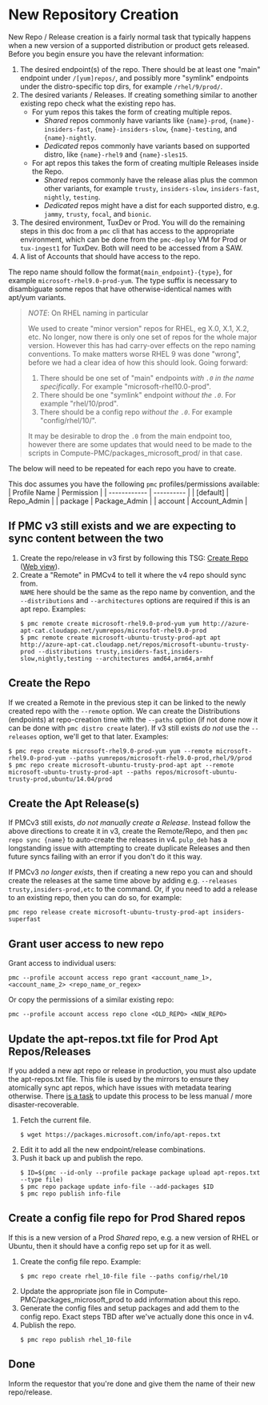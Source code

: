 # New Repository Creation

New Repo / Release creation is a fairly normal task that typically happens when a new version
of a supported distribution or product gets released.
Before you begin ensure you have the relevant information:

1. The desired endpoint(s) of the repo.
   There should be at least one "main" endpoint under `/[yum]repos/`, and possibly more "symlink"
   endpoints under the distro-specific top dirs, for example `/rhel/9/prod/`.
1. The desired variants / Releases.
   If creating something similar to another existing repo check what the existing repo has.
   * For yum repos this takes the form of creating multiple repos.
     - _Shared_ repos commonly have variants like `{name}-prod`, `{name}-insiders-fast`,
       `{name}-insiders-slow`, `{name}-testing`, and `{name}-nightly`.
     - _Dedicated_ repos commonly have variants based on supported distro, like `{name}-rhel9` and
       `{name}-sles15`.
   * For apt repos this takes the form of creating multiple Releases inside the Repo.
     - _Shared_ repos commonly have the release alias plus the common other variants, for example
       `trusty`, `insiders-slow`, `insiders-fast`, `nightly`, `testing`.
     - _Dedicated_ repos might have a dist for each supported distro, e.g. `jammy`, `trusty`,
       `focal`, and `bionic`.
1. The desired environment, TuxDev or Prod.
   You will do the remaining steps in this doc from a `pmc` cli that has access to the appropriate
   environment, which can be done from the `pmc-deploy` VM for Prod or `tux-ingest1` for TuxDev.
   Both will need to be accessed from a SAW.
1. A list of Accounts that should have access to the repo.

The repo name should follow the format`{main_endpoint}-{type}`, for example
`microsoft-rhel9.0-prod-yum`.
The type suffix is necessary to disambiguate some repos that have otherwise-identical names with
apt/yum variants.

> _NOTE_: On RHEL naming in particular  
> 
> We used to create "minor version" repos for RHEL, eg X.0, X.1, X.2, etc.
> No longer, now there is only one set of repos for the whole major version.
> However this has had carry-over effects on the repo naming conventions.
> To make matters worse RHEL 9 was done "wrong", before we had a clear idea of how this should look.
> Going forward:
> 1. There should be one set of "main" endpoints _with `.0` in the name specifically_.
>    For example "microsoft-rhel10.0-prod".
> 1. There should be one "symlink" endpoint _without the `.0`_.
>    For example "rhel/10/prod".
> 1. There should be a config repo _without the `.0`_.
>    For example "config/rhel/10/".
>
> It may be desirable to drop the `.0` from the main endpoint too, however there are some updates
> that would need to be made to the scripts in Compute-PMC/packages_microsoft_prod/ in that case.

The below will need to be repeated for each repo you have to create.

This doc assumes you have the following `pmc` profiles/permissions available:
| Profile Name | Permission    |
| ------------ | ----------    |
| [default]    | Repo_Admin    |
| package      | Package_Admin |
| account      | Account_Admin |

## If PMC v3 still exists and we are expecting to sync content between the two
1. Create the repo/release in v3 first by following this TSG:
   [Create Repo](onenote:https://microsoft.sharepoint.com/teams/LinuxRepoAdmins/Shared%20Documents/General/Linux%20Repo%20Admins/TSGs.one#Create%20Repo&section-id={141D6D0F-3F3B-4599-8B63-2A78840930C5}&page-id={70EA69C6-E006-401B-9B44-343EAB7BE57E}&end)
   ([Web view](https://microsoft.sharepoint.com/teams/LinuxRepoAdmins/_layouts/OneNote.aspx?id=%2Fteams%2FLinuxRepoAdmins%2FShared%20Documents%2FGeneral%2FLinux%20Repo%20Admins&wd=target%28TSGs.one%7C141D6D0F-3F3B-4599-8B63-2A78840930C5%2FCreate%20Repo%7C70EA69C6-E006-401B-9B44-343EAB7BE57E%2F%29)).
1. Create a "Remote" in PMCv4 to tell it where the v4 repo should sync from.  
   `NAME` here should be the same as the repo name by convention, and the `--distributions` and
   `--architectures` options are required if this is an apt repo. Examples:
   ```
   $ pmc remote create microsoft-rhel9.0-prod-yum yum http://azure-apt-cat.cloudapp.net/yumrepos/microsfot-rhel9.0-prod
   $ pmc remote create microsoft-ubuntu-trusty-prod-apt apt http://azure-apt-cat.cloudapp.net/repos/microsoft-ubuntu-trusty-prod --distributions trusty,insiders-fast,insiders-slow,nightly,testing --architectures amd64,arm64,armhf
   ```

## Create the Repo
If we created a Remote in the previous step it can be linked to the newly created repo with the
`--remote` option.
We can create the Distributions (endpoints) at repo-creation time with the `--paths` option (if not
done now it can be done with `pmc distro create` later).
If v3 still exists _do not_ use the `--releases` option, we'll get to that later.
Examples:
```
$ pmc repo create microsoft-rhel9.0-prod-yum yum --remote microsoft-rhel9.0-prod-yum --paths yumrepos/microsoft-rhel9.0-prod,rhel/9/prod
$ pmc repo create microsoft-ubuntu-trusty-prod-apt apt --remote microsoft-ubuntu-trusty-prod-apt --paths repos/microsoft-ubuntu-trusty-prod,ubuntu/14.04/prod
```

## Create the Apt Release(s)
If PMCv3 still exists, _do not manually create a Release_.
Instead follow the above directions to create it in v3, create the Remote/Repo, and then
`pmc repo sync {name}` to auto-create the releases in v4.
`pulp_deb` has a longstanding issue with attempting to create duplicate Releases and then future
syncs failing with an error if you don't do it this way.

If PMCv3 _no longer exists_, then if creating a new repo you can and should create the releases
at the same time above by adding e.g. `--releases trusty,insiders-prod,etc` to the command.
Or, if you need to add a release to an existing repo, then you can do so, for example:  
```
pmc repo release create microsoft-ubuntu-trusty-prod-apt insiders-superfast
```

## Grant user access to new repo
Grant access to individual users:
```
pmc --profile account access repo grant <account_name_1>,<account_name_2> <repo_name_or_regex>
```
Or copy the permissions of a similar existing repo:
```
pmc --profile account access repo clone <OLD_REPO> <NEW_REPO>
```

## Update the apt-repos.txt file for Prod Apt Repos/Releases
If you added a new apt repo or release in production, you must also update the apt-repos.txt file.
This file is used by the mirrors to ensure they atomically sync apt repos, which have issues with
metadata tearing otherwise.
There [is a task](https://msazure.visualstudio.com/One/_workitems/edit/17960584) to update this
process to be less manual / more disaster-recoverable.

1. Fetch the current file.  
   ```
   $ wget https://packages.microsoft.com/info/apt-repos.txt
   ```
1. Edit it to add all the new endpoint/release combinations.
1. Push it back up and publish the repo.  
   ```
   $ ID=$(pmc --id-only --profile package package upload apt-repos.txt --type file)
   $ pmc repo package update info-file --add-packages $ID
   $ pmc repo publish info-file
   ```

## Create a config file repo for Prod Shared repos
If this is a new version of a Prod _Shared_ repo, e.g. a new version of RHEL or Ubuntu, then it
should have a config repo set up for it as well.

1. Create the config file repo. Example:  
   ```
   $ pmc repo create rhel_10-file file --paths config/rhel/10
   ```
1. Update the appropriate json file in Compute-PMC/packages_microsoft_prod to add information about
   this repo.
1. Generate the config files and setup packages and add them to the config repo.
   Exact steps TBD after we've actually done this once in v4.
1. Publish the repo.
   ```
   $ pmc repo publish rhel_10-file
   ```

## Done
Inform the requestor that you're done and give them the name of their new repo/release.
